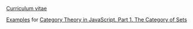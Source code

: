 [Curriculum vitae](cv.html)

[Examples](categoricaljs/Set.html) for [Category Theory in JavaScript. Part 1. The Category of Sets](https://habrahabr.ru/company/cit/blog/313254/)
